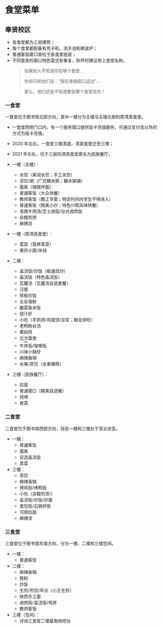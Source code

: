 # 食堂菜单

## 奉贤校区

- 各食堂都为三层建筑；
- 每个食堂都配备有充卡机、洗手池和微波炉；
- 普通客饭窗口皆位于各食堂底层；
- 不同食堂的窗口特色菜式有重复，称呼时建议带上食堂名称。
  > 如果别人不知道你在哪个食堂…
  > 
  > 你却只和他们说：“我在香锅窗口这边”…
  > 
  > 那么，他们还是不知道要去哪个食堂找你！

### 一食堂

一食堂位于图书馆北部方向，其中一楼分为主楼与主楼北部的原清真食堂。
- 一食堂西侧门口内，有一个服务窗口提供饭卡充值服务，可通过支付宝以外的方式为饭卡充值。
- 2020 年左右，一食堂三楼清退，清真食堂迁至三楼；
- 2021 年左右，位于三层的清真食堂更名为民族餐厅。

- 一楼（主楼）：
  - 水饺（美润水饺；手工水饺）
  - 凉饮/粥（广式糖水粥；糖水粥铺）
  - 面条（嗨族拌面）
  - 普通客饭（大众快餐）
  - 教师客饭（教工专窗；特定时间内学生不得进入）
  - 普通客饭（精美小炒；特色川帮风味快餐）
  - 淮南牛肉汤/芝士焗饭/台式卤肉饭
  - 杂粮煎饼
  - 麻辣烫
- 一楼（原清真食堂）：
  - 蒸菜（营养蒸菜）
  - 重庆小面/米线
- 二楼：
  - 盖浇饭/炒饭（极速现炒）
  - 盖浇饭（特色盖浇饭）
  - 瓦罐汤（瓦罐汤自选套餐）
  - 汉堡
  - 铁板炒饭
  - 五谷渔粉
  - 酸菜鱼米饭
  - 烧汁虾
  - 小吃（手抓饼/鸡蛋饼/豆浆；粮全饼旺）
  - 老鸭粉丝汤
  - 黄焖鸡
  - 北方面食
  - 牛<ruby>丼<rp>（</rp><rt>dǎn</rt><rp>）</rp></ruby>饭/咖喱饭
  - 川味小锅仔
  - 麻辣香锅
  - 水果/茶饮（水果爆榨）
- 三楼（民族餐厅）：
  - 拉面
  - 普通窗口（精美自选餐）
  - 烧烤
  - 冒菜

### 二食堂

二食堂位于图书馆西部方向，目前一楼和三楼处于营业状态。

- 一楼：
  - 普通客饭
  - 面条
  - 自选盖浇饭
  - 蒸菜
- 三楼：
  - 茶饮
  - 麻辣香锅
  - 烤鸡饭/烤鸭饭
  - 小吃（杂粮煎饼/）
  - 盖浇饭/炒饭/炒面
  - 蛋包饭/石锅拌饭
  - 河南拉面
  - 麻辣烫

### 三食堂

三食堂位于图书馆东南方向，分为一楼、二楼和三楼包间。

- 一楼：
  - 普通客饭
- 二楼：
  - 麻辣香锅
  - 肠粉
  - 炒饭
  - 生煎/煎饺/早点（小王生煎）
  - 陕西手工面
  - 卤肉饭/盖浇饭/鸡排
  - 教师客饭
- 三楼（包间）：
  - 详询三食堂二楼最南侧吧台
